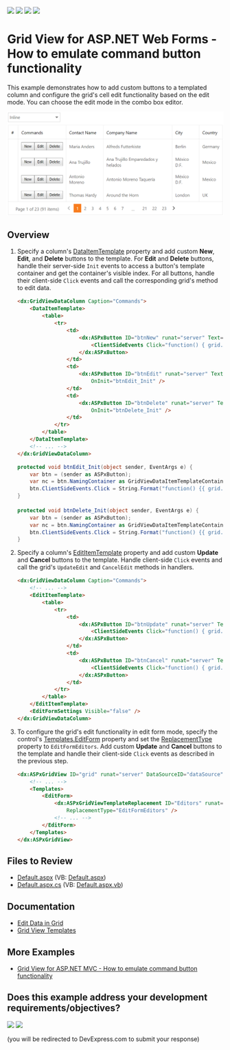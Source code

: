 <!-- default badges list -->
![](https://img.shields.io/endpoint?url=https://codecentral.devexpress.com/api/v1/VersionRange/128539910/24.2.1%2B)
[![](https://img.shields.io/badge/Open_in_DevExpress_Support_Center-FF7200?style=flat-square&logo=DevExpress&logoColor=white)](https://supportcenter.devexpress.com/ticket/details/E4664)
[![](https://img.shields.io/badge/📖_How_to_use_DevExpress_Examples-e9f6fc?style=flat-square)](https://docs.devexpress.com/GeneralInformation/403183)
[![](https://img.shields.io/badge/💬_Leave_Feedback-feecdd?style=flat-square)](#does-this-example-address-your-development-requirementsobjectives)
<!-- default badges end -->
# Grid View for ASP.NET Web Forms - How to emulate command button functionality

This example demonstrates how to add custom buttons to a templated column and configure the grid's cell edit functionality based on the edit mode. You can choose the edit mode in the combo box editor.

![Emulate Command Buttons](commandButtons.png)

## Overview

1. Specify a column's [DataItemTemplate](https://docs.devexpress.com/AspNet/DevExpress.Web.GridViewDataColumn.DataItemTemplate) property and add custom **New**, **Edit**, and **Delete** buttons to the template. For **Edit** and **Delete** buttons, handle their server-side `Init` events to access a button's template container and get the container's visible index. For all buttons, handle their client-side `Click` events and call the corresponding grid's method to edit data.

    ```aspx
    <dx:GridViewDataColumn Caption="Commands">
        <DataItemTemplate>
            <table>
                <tr>
                    <td>
                        <dx:ASPxButton ID="btnNew" runat="server" Text="New" AutoPostBack="false">
                            <ClientSideEvents Click="function() { grid.AddNewRow(); }" />
                        </dx:ASPxButton>
                    </td>
                    <td>
                        <dx:ASPxButton ID="btnEdit" runat="server" Text="Edit" AutoPostBack="false"
                            OnInit="btnEdit_Init" />
                    </td>
                    <td>
                        <dx:ASPxButton ID="btnDelete" runat="server" Text="Delete" AutoPostBack="false"
                            OnInit="btnDelete_Init" />
                    </td>
                </tr>
            </table>
        </DataItemTemplate>
        <!-- ... -->
    </dx:GridViewDataColumn>
    ```

    ```csharp
    protected void btnEdit_Init(object sender, EventArgs e) {
        var btn = (sender as ASPxButton);
        var nc = btn.NamingContainer as GridViewDataItemTemplateContainer;
        btn.ClientSideEvents.Click = String.Format("function() {{ grid.StartEditRow({0}); }}", nc.VisibleIndex);
    }

    protected void btnDelete_Init(object sender, EventArgs e) {
        var btn = (sender as ASPxButton);
        var nc = btn.NamingContainer as GridViewDataItemTemplateContainer;
        btn.ClientSideEvents.Click = String.Format("function() {{ grid.DeleteRow({0}); }}", nc.VisibleIndex);
    }
    ```

2. Specify a column's [EditItemTemplate](https://docs.devexpress.com/AspNet/DevExpress.Web.GridViewDataColumn.EditItemTemplate) property and add custom **Update** and **Cancel** buttons to the template. Handle client-side `Click` events and call the grid's `UpdateEdit` and `CancelEdit` methods in handlers.

    ```aspx
    <dx:GridViewDataColumn Caption="Commands">
        <!-- ... -->
        <EditItemTemplate>
            <table>
                <tr>
                    <td>
                        <dx:ASPxButton ID="btnUpdate" runat="server" Text="Update" AutoPostBack="false">
                            <ClientSideEvents Click="function() { grid.UpdateEdit(); }" />
                        </dx:ASPxButton>
                    </td>
                    <td>
                        <dx:ASPxButton ID="btnCancel" runat="server" Text="Cancel" AutoPostBack="false">
                            <ClientSideEvents Click="function() { grid.CancelEdit(); }" />
                        </dx:ASPxButton>
                    </td>
                </tr>
            </table>
        </EditItemTemplate>
        <EditFormSettings Visible="false" />
    </dx:GridViewDataColumn>
    ```

3. To configure the grid's edit functionality in edit form mode, specify the control's [Templates.EditForm](https://docs.devexpress.com/AspNet/DevExpress.Web.GridViewTemplates.EditForm) property and set the [ReplacementType](https://docs.devexpress.com/AspNet/DevExpress.Web.ASPxGridViewTemplateReplacement.ReplacementType) property to `EditFormEditors`. Add custom **Update** and **Cancel** buttons to the template and handle their client-side `Click` events as described in the previous step.

    ```aspx
    <dx:ASPxGridView ID="grid" runat="server" DataSourceID="dataSource" KeyFieldName="CustomerID" ...>
        <!-- ... -->
        <Templates>
            <EditForm>
                <dx:ASPxGridViewTemplateReplacement ID="Editors" runat="server"
                    ReplacementType="EditFormEditors" />
                <!-- ... -->
            </EditForm>
        </Templates>
    </dx:ASPxGridView>
    ```

## Files to Review

* [Default.aspx](./CS/WebSite/Default.aspx) (VB: [Default.aspx](./VB/WebSite/Default.aspx))
* [Default.aspx.cs](./CS/WebSite/Default.aspx.cs) (VB: [Default.aspx.vb](./VB/WebSite/Default.aspx.vb))

## Documentation

* [Edit Data in Grid](https://docs.devexpress.com/AspNet/3712/components/grid-view/concepts/edit-data)
* [Grid View Templates](https://docs.devexpress.com/AspNet/3718/components/grid-view/concepts/templates)

## More Examples

* [Grid View for ASP.NET MVC - How to emulate command button functionality](https://github.com/DevExpress-Examples/how-to-emulate-the-command-column-with-a-data-column-dataitemtemplate-e4058)
<!-- feedback -->
## Does this example address your development requirements/objectives?

[<img src="https://www.devexpress.com/support/examples/i/yes-button.svg"/>](https://www.devexpress.com/support/examples/survey.xml?utm_source=github&utm_campaign=asp-net-web-forms-grid-emulate-command-button-functionality&~~~was_helpful=yes) [<img src="https://www.devexpress.com/support/examples/i/no-button.svg"/>](https://www.devexpress.com/support/examples/survey.xml?utm_source=github&utm_campaign=asp-net-web-forms-grid-emulate-command-button-functionality&~~~was_helpful=no)

(you will be redirected to DevExpress.com to submit your response)
<!-- feedback end -->
